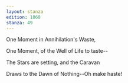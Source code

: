 ```yaml
---
layout: stanza
edition: 1868
stanza: 49
---
```


One Moment in Annihilation's Waste,

One Moment, of the Well of Life to taste--

The Stars are setting, and the Caravan

Draws to the Dawn of Nothing--Oh make haste!
